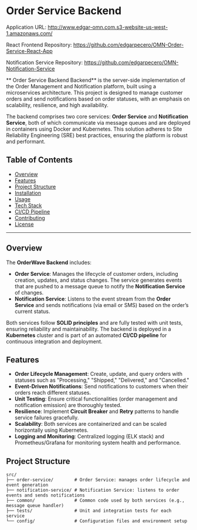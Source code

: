 # Order Service Backend

Application URL: http://www.edgar-omn.com.s3-website-us-west-1.amazonaws.com/

React Frontend Repository: https://github.com/edgarpecero/OMN-Order-Service-React-App

Notification Service Repository: https://github.com/edgarpecero/OMN-Notification-Service

** Order Service Backend Backend** is the server-side implementation of the Order Management and Notification platform, built using a microservices architecture. This project is designed to manage customer orders and send notifications based on order statuses, with an emphasis on scalability, resilience, and high availability.

The backend comprises two core services: **Order Service** and **Notification Service**, both of which communicate via message queues and are deployed in containers using Docker and Kubernetes. This solution adheres to Site Reliability Engineering (SRE) best practices, ensuring the platform is robust and performant.

## Table of Contents
- [Overview](#overview)
- [Features](#features)
- [Project Structure](#project-structure)
- [Installation](#installation)
- [Usage](#usage)
- [Tech Stack](#tech-stack)
- [CI/CD Pipeline](#cicd-pipeline)
- [Contributing](#contributing)
- [License](#license)

---

## Overview

The **OrderWave Backend** includes:
- **Order Service**: Manages the lifecycle of customer orders, including creation, updates, and status changes. The service generates events that are pushed to a message queue to notify the **Notification Service** of changes.
- **Notification Service**: Listens to the event stream from the **Order Service** and sends notifications (via email or SMS) based on the order’s current status.

Both services follow **SOLID principles** and are fully tested with unit tests, ensuring reliability and maintainability. The backend is deployed in a **Kubernetes** cluster and is part of an automated **CI/CD pipeline** for continuous integration and deployment.

## Features

- **Order Lifecycle Management**: Create, update, and query orders with statuses such as "Processing," "Shipped," "Delivered," and "Cancelled."
- **Event-Driven Notifications**: Send notifications to customers when their orders reach different statuses.
- **Unit Testing**: Ensure critical functionalities (order management and notification emission) are thoroughly tested.
- **Resilience**: Implement **Circuit Breaker** and **Retry** patterns to handle service failures gracefully.
- **Scalability**: Both services are containerized and can be scaled horizontally using Kubernetes.
- **Logging and Monitoring**: Centralized logging (ELK stack) and Prometheus/Grafana for monitoring system health and performance.

## Project Structure

```plaintext
src/
├── order-service/        # Order Service: manages order lifecycle and event generation
├── notification-service/ # Notification Service: listens to order events and sends notifications
├── common/               # Common code used by both services (e.g., message queue handler)
├── tests/                # Unit and integration tests for each service
└── config/               # Configuration files and environment setup
